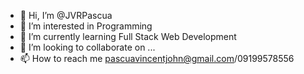 - 👋 Hi, I’m @JVRPascua
- 👀 I’m interested in Programming
- 🌱 I’m currently learning Full Stack Web Development
- 💞️ I’m looking to collaborate on ...
- 📫 How to reach me pascuavincentjohn@gmail.com/09199578556

<!---
JVRPascua/JVRPascua is a ✨ special ✨ repository because its `README.md` (this file) appears on your GitHub profile.
You can click the Preview link to take a look at your changes.
--->
